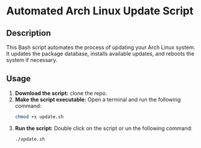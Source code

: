 # Automated Arch Linux Update Script

## Description

This Bash script automates the process of updating your Arch Linux system. It updates the package database, installs available updates, and reboots the system if necessary.

## Usage

1. **Download the script:** clone the repo.
2. **Make the script executable:** Open a terminal and run the following command:
   ```bash
   chmod +x update.sh
3. **Run the script:** Double click on the script or un the following command:
   ```bash
   ./update.sh
